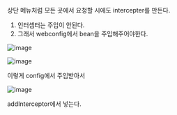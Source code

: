 상단 메뉴처럼 모든 곳에서 요청할 시에도 intercepter를 만든다.

1. 인터셉터는 주입이 안된다.
2. 그래서 webconfig에서 bean을 주입해주어야한다.

![image](https://user-images.githubusercontent.com/108928206/189654605-0d0d6ece-a666-44d1-93cd-b133967c0591.png)

![image](https://user-images.githubusercontent.com/108928206/189654658-479e5ca2-e621-4154-82b8-3da15b75f560.png)

이렇게 config에서 주입받아서

![image](https://user-images.githubusercontent.com/108928206/189654865-3eeef58e-2058-4a94-a415-b5b88a3fb52b.png)

addInterceptor에서 넣는다.

